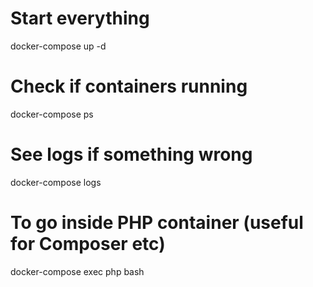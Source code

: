 # Start everything
docker-compose up -d

# Check if containers running
docker-compose ps

# See logs if something wrong
docker-compose logs

# To go inside PHP container (useful for Composer etc)
docker-compose exec php bash
